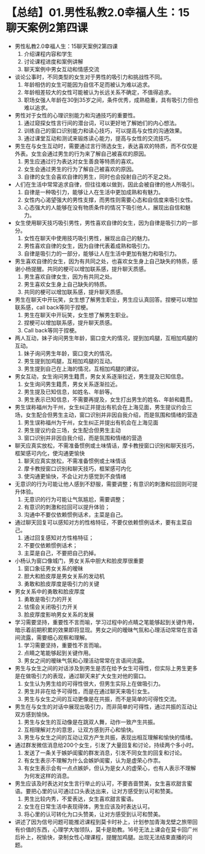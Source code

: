 # 【总结】01.男性私教2.0幸福人生：15聊天案例2第四课

-   男性私教2.0幸福人生：15聊天案例2第四课
    1.  介绍课程内容和学生
    2.  讨论课程进度和案例讲解
    3.  聊天案例中男女互动和情感交流
-   谈论公事时，不同类型的女生对于男性的吸引力和挑战性不同。
    1.  年龄相仿的女生可能因为自信不足而被认为难以追求。
    2.  年龄相差较大的女性可能被认为长远关系不确定，不值得追求。
    3.  职场女强人年龄在30到35岁之间，条件优秀，成熟稳重，具有吸引力但也难以追求。
-   男性对于女性的心理识别能力和沟通技巧的重要性。
    1.  通过窥探女性言行间的潜台词，可以更好地了解她们的内心想法。
    2.  训练自己的窗口识别能力和读心技巧，可以提高与女性的沟通效果。
    3.  通过课堂互动和测试来锻炼读心能力，提高与女性的交流技巧。
-   男生在与女生互动时，需要通过言行筛选女生，表达喜欢的特质，而不仅仅是外表。女生会通过男生的行为来了解自己被喜欢的原因。
    1.  男生应通过行为表达对女生善良等特质的喜欢。
    2.  女生会通过男生的行为了解自己被喜欢的原因。
    3.  自律的女生会喜欢自律的男生，同时也会投射自己的不足之处。
-   人们在生活中常常追求自律，但往往难以做到，因此会被自律的他人所吸引。
    1.  自律是一种吸引力，能够让人在生活中更加成熟和有魅力。
    2.  女性内心渴望强大的男性支撑，而男性则需要心态和自信度来吸引女性。
    3.  心态强大的人能够在没有物质条件的情况下吸引他人，展现出自信和魅力。
-   女生使用聊天技巧吸引男性，男性喜欢自律的女生，因为自律是吸引力的一部分。
    1.  女性在聊天中使用技巧吸引男性，展现出自己的魅力。
    2.  男性喜欢自律的女生，因为自律代表着成熟和吸引力。
    3.  自律是吸引力的一部分，能够让人在生活中更加有魅力和吸引力。
-   男生喜欢自律的女生，因为有共同之处，也喜欢女生身上自己缺失的特质，感谢小杨提醒。共同的梗可以增加联系感，提升聊天质感。
    1.  男生喜欢自律女生，因为有共同之处。
    2.  男生喜欢女生身上自己缺失的特质。
    3.  共同的梗可以增加联系感，提升聊天质感。
-   男生在聊天中开玩笑，女生想了解男生职业，男生应认真回答。捏梗可以增加联系感，call back等同于捏梗。
    1.  男生在聊天中开玩笑，女生想了解男生职业。
    2.  捏梗可以增加联系感，提升聊天质感。
    3.  Call back等同于捏梗。
-   两人互动，妹子询问男生年龄，窗口变大的情况，提到加鸡腿，互相加鸡腿的互动。
    1.  妹子询问男生年龄，窗口变大的情况。
    2.  男生提到加鸡腿，互相加鸡腿的互动。
    3.  男生提到自己在上海的情况，互相加鸡腿的建议。
-   男女互动，女生询问男生籍贯，男女关系逐渐拉近，男生提及已知信息。
    1.  女生询问男生籍贯，男女关系逐渐拉近。
    2.  男生提及已知信息，如姓名、年龄等。
    3.  男生表示已知信息，不需要再提及，女生打出男生的姓名、年龄和籍贯。
-   男生误称福州为干州，女生纠正并提出有机会在上海见面，男生提议约会三场，女生配合但男生主动，窗口识别并非因自我介绍，而是氛围和情绪的营造
    1.  男生误称福州为干州，女生纠正并提出有机会在上海见面
    2.  男生提议约会三场，女生配合但男生主动
    3.  窗口识别并非因自我介绍，而是氛围和情绪的营造
-   聊天应真实放松，不需准备惯例或土味情话，摩卡教授窗口识别和聊天技巧，框架感可内化，使沟通更愉快
    1.  聊天应真实放松，不需准备惯例或土味情话
    2.  摩卡教授窗口识别和聊天技巧，框架感可内化
    3.  使沟通更愉快，不会让对方感觉到不良情绪
-   无意识的行为可能让他人感到不舒服，需要调整；有意识的刺激和拉回则可提升体验。
    1.  无意识的行为可能让气氛尴尬，需要调整；
    2.  有意识的刺激和拉回可以提升体验；
    3.  沟通中不要仅依赖惯例话术，主菜是自己。
-   通过聊天回复可以感知对方的性格特征，不要仅依赖惯例话术，要有主菜自己。
    1.  通过回复感知对方性格特征；
    2.  不要仅依赖惯例话术；
    3.  主菜是自己，不要把自己扔掉。
-   小杨认为窗口像城门，男女关系中胆大和脸皮厚很重要
    1.  窗口象征男女关系的暧昧
    2.  胆大和脸皮厚是男女关系的发动机
    3.  勇敢和脸皮厚度是吸引力的关键
-   男女关系中的勇敢和脸皮厚度
    1.  勇敢是吸引力的开关
    2.  怯懦会关闭吸引力开关
    3.  脸皮厚度影响男女关系的发展
-   学习需要坚持，重要性不言而喻，学习过程中的点睛之笔能够起到关键作用，暗示着前期积累的效果即将显现。男女之间的暧昧气氛和心理活动常常在言语间流露，需要细心观察和理解。
    1.  学习需要坚持，重要性不言而喻。
    2.  点睛之笔能够起到关键作用。
    3.  男女之间的暧昧气氛和心理活动常常在言语间流露。
-   男生与女生之间的对话涉及到男生是否在给予女生可得性，但实际上男生更多是在做吸引力的表现，通过聊天来扩大女生对他的窗口。
    1.  女生认为男生给的可得性很大，但男生实际上在做吸引力。
    2.  男生并非在给予可得性，而是在通过聊天来吸引女生。
    3.  男生与女生之间的互动更像是在共振，而不是简单的可得性交流。
-   男生在与女生的对话中展现出吸引力，而非简单的可得性，通过共振的互动让双方感到愉快。
    1.  男生与女生的互动像是在跳双人舞，动作一致产生共振。
    2.  互相理解对方的意思，让双方感到开心和愉快。
    3.  男生与女生之间的互动让双方产生共振，表现出相互理解和愉快的情绪。
-   通过群发微信消息给200个女生，引发了大量回复和讨论，持续两个多小时。
    1.  发送了一条关于嫉妒闺蜜的群发消息，引发不同女生的回复和讨论。
    2.  有女生表示不理解为什么会嫉妒闺蜜，认为是虚荣心作祟。
    3.  有女生表示会有一点点嫉妒，但认为是女人的虚荣心，也有人表示不理解为何发这样的消息。
-   男生应该及时表达对女生言行举止的认可，不要吝啬赞美，女生喜欢甜言蜜语。要把心里的认可通过口头表达出来，让对方感受到认可和赞美。
    1.  男生比较内秀，不爱表达，女生喜欢甜言蜜语。
    2.  女生在日常生活中表现得体，男生应该及时表达认可。
    3.  将心里的认可转化为口头赞美，让对方感受到认可和赞美。
-   讲述了因为信号问题可能推迟课程到莫卡时补上，计划参加青海戈壁之旅带回有价值的东西，心理学大咖领队，莫卡是助教。16号无法上课会在莫卡回广州后补上，祝愉快，录制女性心理课程，提醒加鸡腿。出现无法结束直播的问题。